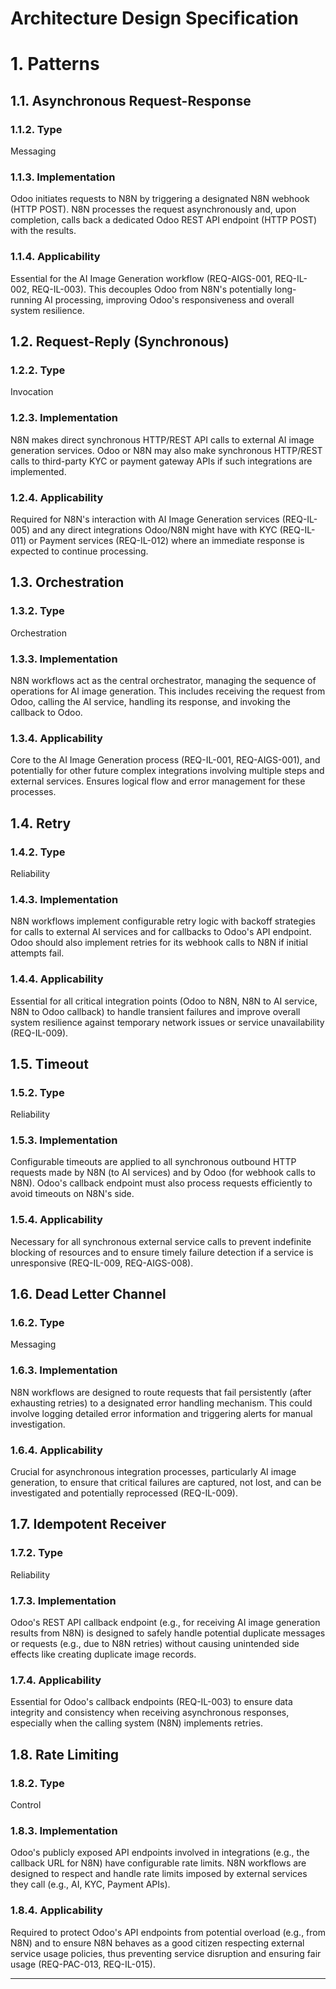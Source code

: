# Architecture Design Specification

# 1. Patterns

## 1.1. Asynchronous Request-Response
### 1.1.2. Type
Messaging

### 1.1.3. Implementation
Odoo initiates requests to N8N by triggering a designated N8N webhook (HTTP POST). N8N processes the request asynchronously and, upon completion, calls back a dedicated Odoo REST API endpoint (HTTP POST) with the results.

### 1.1.4. Applicability
Essential for the AI Image Generation workflow (REQ-AIGS-001, REQ-IL-002, REQ-IL-003). This decouples Odoo from N8N's potentially long-running AI processing, improving Odoo's responsiveness and overall system resilience.

## 1.2. Request-Reply (Synchronous)
### 1.2.2. Type
Invocation

### 1.2.3. Implementation
N8N makes direct synchronous HTTP/REST API calls to external AI image generation services. Odoo or N8N may also make synchronous HTTP/REST calls to third-party KYC or payment gateway APIs if such integrations are implemented.

### 1.2.4. Applicability
Required for N8N's interaction with AI Image Generation services (REQ-IL-005) and any direct integrations Odoo/N8N might have with KYC (REQ-IL-011) or Payment services (REQ-IL-012) where an immediate response is expected to continue processing.

## 1.3. Orchestration
### 1.3.2. Type
Orchestration

### 1.3.3. Implementation
N8N workflows act as the central orchestrator, managing the sequence of operations for AI image generation. This includes receiving the request from Odoo, calling the AI service, handling its response, and invoking the callback to Odoo.

### 1.3.4. Applicability
Core to the AI Image Generation process (REQ-IL-001, REQ-AIGS-001), and potentially for other future complex integrations involving multiple steps and external services. Ensures logical flow and error management for these processes.

## 1.4. Retry
### 1.4.2. Type
Reliability

### 1.4.3. Implementation
N8N workflows implement configurable retry logic with backoff strategies for calls to external AI services and for callbacks to Odoo's API endpoint. Odoo should also implement retries for its webhook calls to N8N if initial attempts fail.

### 1.4.4. Applicability
Essential for all critical integration points (Odoo to N8N, N8N to AI service, N8N to Odoo callback) to handle transient failures and improve overall system resilience against temporary network issues or service unavailability (REQ-IL-009).

## 1.5. Timeout
### 1.5.2. Type
Reliability

### 1.5.3. Implementation
Configurable timeouts are applied to all synchronous outbound HTTP requests made by N8N (to AI services) and by Odoo (for webhook calls to N8N). Odoo's callback endpoint must also process requests efficiently to avoid timeouts on N8N's side.

### 1.5.4. Applicability
Necessary for all synchronous external service calls to prevent indefinite blocking of resources and to ensure timely failure detection if a service is unresponsive (REQ-IL-009, REQ-AIGS-008).

## 1.6. Dead Letter Channel
### 1.6.2. Type
Messaging

### 1.6.3. Implementation
N8N workflows are designed to route requests that fail persistently (after exhausting retries) to a designated error handling mechanism. This could involve logging detailed error information and triggering alerts for manual investigation.

### 1.6.4. Applicability
Crucial for asynchronous integration processes, particularly AI image generation, to ensure that critical failures are captured, not lost, and can be investigated and potentially reprocessed (REQ-IL-009).

## 1.7. Idempotent Receiver
### 1.7.2. Type
Reliability

### 1.7.3. Implementation
Odoo's REST API callback endpoint (e.g., for receiving AI image generation results from N8N) is designed to safely handle potential duplicate messages or requests (e.g., due to N8N retries) without causing unintended side effects like creating duplicate image records.

### 1.7.4. Applicability
Essential for Odoo's callback endpoints (REQ-IL-003) to ensure data integrity and consistency when receiving asynchronous responses, especially when the calling system (N8N) implements retries.

## 1.8. Rate Limiting
### 1.8.2. Type
Control

### 1.8.3. Implementation
Odoo's publicly exposed API endpoints involved in integrations (e.g., the callback URL for N8N) have configurable rate limits. N8N workflows are designed to respect and handle rate limits imposed by external services they call (e.g., AI, KYC, Payment APIs).

### 1.8.4. Applicability
Required to protect Odoo's API endpoints from potential overload (e.g., from N8N) and to ensure N8N behaves as a good citizen respecting external service usage policies, thus preventing service disruption and ensuring fair usage (REQ-PAC-013, REQ-IL-015).



---

